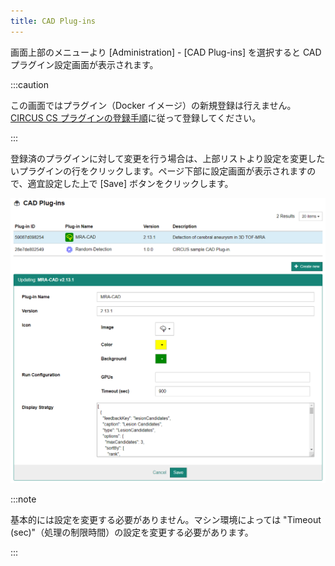 ```yaml
---
title: CAD Plug-ins
---
```


画面上部のメニューより [Administration] - [CAD Plug-ins] を選択すると CAD プラグイン設定画面が表示されます。

:::caution

この画面ではプラグイン（Docker イメージ）の新規登録は行えません。[CIRCUS CS プラグインの登録手順](./registration-cs-plugin)に従って登録してください。

:::

登録済のプラグインに対して変更を行う場合は、上部リストより設定を変更したいプラグインの行をクリックします。ページ下部に設定画面が表示されますので、適宜設定した上で [Save] ボタンをクリックします。

![CAD Plug-in Settings](cad-plugin-settings.png)

:::note

基本的には設定を変更する必要がありません。マシン環境によっては "Timeout (sec)"（処理の制限時間）の設定を変更する必要があります。

:::
